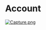 # Account 

[![Capture.png](https://s16.postimg.org/h073k94v9/Capture.png)](https://postimg.org/image/jua8xp71d/)
